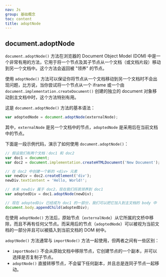 ```yaml
---
nav: Js
group: 基础概念
toc: content
title: adoptNode
---
```


## document.adoptNode

`document.adoptNode()` 方法在浏览器的 Document Object Model (DOM) 中是一个非常有用的方法，它用于将一个节点及其子节点从一个文档（或文档片段）移动到另一个文档中。这个方法会返回被 "领养" 的节点。

使用 `adoptNode()` 方法可以保证你将节点从一个文档移动到另一个文档时不会出现问题，比方说，当你尝试将一个节点从一个 iframe 或一个由 `document.implementation.createDocument()` 创建的独立的 document 对象移动到主文档中时，这个方法特别有用。

这是 `document.adoptNode()` 方法的基本语法：

```js
var adoptedNode = document.adoptNode(externalNode);
```

其中，`externalNode` 是另一个文档中的节点，`adoptedNode` 是采用后在当前文档中的节点。

下面是一段示例代码，演示了如何使用 `document.adoptNode()`：

```js
// 假设我们有两个文档：doc1 和 doc2
var doc1 = document;
var doc2 = document.implementation.createHTMLDocument('New Document');

// 在 doc2 中创建一个新的 <div> 元素
var newDiv = doc2.createElement('div');
newDiv.textContent = 'Hello, World!';

// 本来 newDiv 属于 doc2，现在我们将其领养到 doc1
var adoptedDiv = doc1.adoptNode(newDiv);

// 现在 adoptedDiv 已经成为 doc1 的一部分，我们可以把它加入到主文档的 body 中
document.body.appendChild(adoptedDiv);
```

在使用 `adoptNode()` 方法后，原始节点（`externalNode`）从它所属的文桥中移除，而且不再有任何父节点。而采用后的节点（`adoptedNode`）可以被视为当前文档的一部分并且可以被插入到当前文档的 DOM 树中。

`adoptNode()` 方法通常与 `importNode()` 方法一起使用，但两者之间有一些区别：

- `importNode()` 不会从原始文档中移除节点，它创建节点的一个副本，并可以选择是否复制子节点。
- `adoptNode()` 直接转移节点，不会留下任何副本，并且总是连同子节点一起移动。
